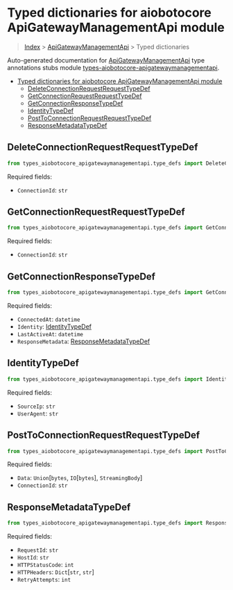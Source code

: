 <a id="typed-dictionaries-for-aiobotocore-apigatewaymanagementapi-module"></a>

# Typed dictionaries for aiobotocore ApiGatewayManagementApi module

> [Index](../README.md) > [ApiGatewayManagementApi](./README.md) > Typed
> dictionaries

Auto-generated documentation for
[ApiGatewayManagementApi](https://boto3.amazonaws.com/v1/documentation/api/latest/reference/services/apigatewaymanagementapi.html#ApiGatewayManagementApi)
type annotations stubs module
[types-aiobotocore-apigatewaymanagementapi](https://pypi.org/project/types-aiobotocore-apigatewaymanagementapi/).

- [Typed dictionaries for aiobotocore ApiGatewayManagementApi module](#typed-dictionaries-for-aiobotocore-apigatewaymanagementapi-module)
  - [DeleteConnectionRequestRequestTypeDef](#deleteconnectionrequestrequesttypedef)
  - [GetConnectionRequestRequestTypeDef](#getconnectionrequestrequesttypedef)
  - [GetConnectionResponseTypeDef](#getconnectionresponsetypedef)
  - [IdentityTypeDef](#identitytypedef)
  - [PostToConnectionRequestRequestTypeDef](#posttoconnectionrequestrequesttypedef)
  - [ResponseMetadataTypeDef](#responsemetadatatypedef)

<a id="deleteconnectionrequestrequesttypedef"></a>

## DeleteConnectionRequestRequestTypeDef

```python
from types_aiobotocore_apigatewaymanagementapi.type_defs import DeleteConnectionRequestRequestTypeDef
```

Required fields:

- `ConnectionId`: `str`

<a id="getconnectionrequestrequesttypedef"></a>

## GetConnectionRequestRequestTypeDef

```python
from types_aiobotocore_apigatewaymanagementapi.type_defs import GetConnectionRequestRequestTypeDef
```

Required fields:

- `ConnectionId`: `str`

<a id="getconnectionresponsetypedef"></a>

## GetConnectionResponseTypeDef

```python
from types_aiobotocore_apigatewaymanagementapi.type_defs import GetConnectionResponseTypeDef
```

Required fields:

- `ConnectedAt`: `datetime`
- `Identity`: [IdentityTypeDef](./type_defs.md#identitytypedef)
- `LastActiveAt`: `datetime`
- `ResponseMetadata`:
  [ResponseMetadataTypeDef](./type_defs.md#responsemetadatatypedef)

<a id="identitytypedef"></a>

## IdentityTypeDef

```python
from types_aiobotocore_apigatewaymanagementapi.type_defs import IdentityTypeDef
```

Required fields:

- `SourceIp`: `str`
- `UserAgent`: `str`

<a id="posttoconnectionrequestrequesttypedef"></a>

## PostToConnectionRequestRequestTypeDef

```python
from types_aiobotocore_apigatewaymanagementapi.type_defs import PostToConnectionRequestRequestTypeDef
```

Required fields:

- `Data`: `Union`\[`bytes`, `IO`\[`bytes`\], `StreamingBody`\]
- `ConnectionId`: `str`

<a id="responsemetadatatypedef"></a>

## ResponseMetadataTypeDef

```python
from types_aiobotocore_apigatewaymanagementapi.type_defs import ResponseMetadataTypeDef
```

Required fields:

- `RequestId`: `str`
- `HostId`: `str`
- `HTTPStatusCode`: `int`
- `HTTPHeaders`: `Dict`\[`str`, `str`\]
- `RetryAttempts`: `int`

